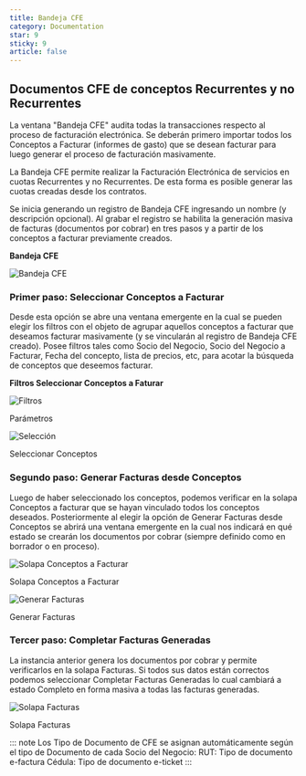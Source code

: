 ```yaml
---
title: Bandeja CFE
category: Documentation
star: 9
sticky: 9
article: false
---
```


## Documentos CFE de conceptos Recurrentes y no Recurrentes

La ventana "Bandeja CFE" audita todas la transacciones respecto al proceso de facturación electrónica.
Se deberán primero importar todos los Conceptos a Facturar (informes de gasto) que se desean facturar para luego generar el proceso de facturación masivamente.

La Bandeja CFE permite realizar la Facturación Electrónica de servicios en cuotas Recurrentes y no Recurrentes. De esta forma es posible generar las cuotas creadas desde los contratos.

Se inicia generando un registro de Bandeja CFE ingresando un nombre (y descripción opcional).
Al grabar el registro se habilita la generación masiva de facturas (documentos por cobrar) en tres pasos y a partir de los conceptos a facturar previamente creados.

**Bandeja CFE**

![Bandeja CFE](/assets/img/docs/education-management/edum-image10.png)

### Primer paso: Seleccionar Conceptos a Facturar 

Desde esta opción se abre una ventana emergente en la cual se pueden elegir los filtros con el objeto de agrupar aquellos conceptos a facturar que deseamos facturar masivamente (y se vincularán al registro de Bandeja CFE creado).
Posee filtros tales como Socio del Negocio, Socio del Negocio a Facturar, Fecha del concepto, lista de precios, etc, para acotar la búsqueda de conceptos que deseemos facturar.

**Filtros Seleccionar Conceptos a Faturar**

![Filtros](/assets/img/docs/education-management/edum-image11.png)

Parámetros

![Selección](/assets/img/docs/sales-management/sam-sales-image515.png)

Seleccionar Conceptos

### Segundo paso: Generar Facturas desde Conceptos 

Luego de haber seleccionado los conceptos, podemos verificar en la solapa Conceptos a facturar que se hayan vinculado todos los conceptos deseados. Posteriormente al elegir la opción de Generar Facturas desde Conceptos se abrirá una ventana emergente en la cual nos indicará en qué estado se crearán los documentos por cobrar (siempre definido como en borrador o en proceso). 

![Solapa Conceptos a Facturar](/assets/img/docs/sales-management/sam-sales-image517.png)

Solapa Conceptos a Facturar

![Generar Facturas](/assets/img/docs/sales-management/sam-sales-image516.png)

Generar Facturas

### Tercer paso: Completar Facturas Generadas 

La instancia anterior genera los documentos por cobrar y permite verificarlos en la solapa Facturas. Si todos sus datos están correctos podemos seleccionar Completar Facturas Generadas lo cual cambiará a estado Completo en forma masiva a todas las facturas generadas.

![Solapa Facturas](/assets/img/docs/sales-management/sam-sales-image518.png)

Solapa Facturas

::: note
Los Tipo de Documento de CFE se asignan automáticamente según el tipo de Documento de cada Socio del Negocio:
RUT: Tipo de documento e-factura
Cédula: Tipo de documento e-ticket
:::